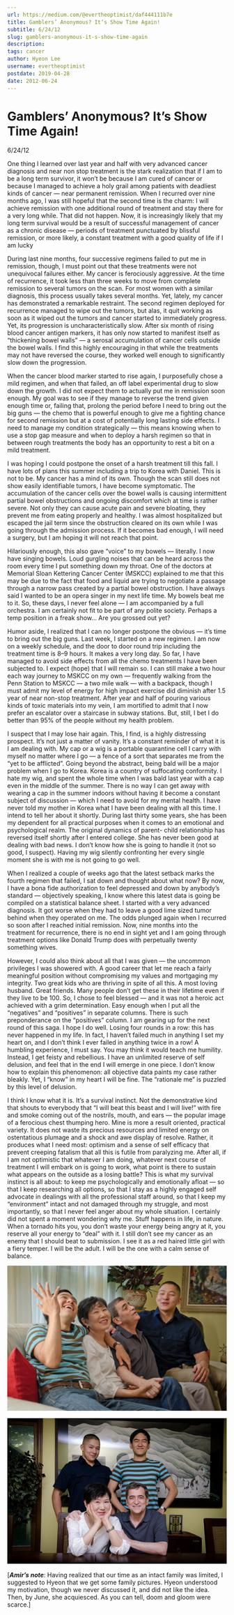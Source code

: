 ```yaml
---
url: https://medium.com/@evertheoptimist/daf444111b7e
title: Gamblers’ Anonymous? It’s Show Time Again!
subtitle: 6/24/12
slug: gamblers-anonymous-it-s-show-time-again
description: 
tags: cancer
author: Hyeon Lee
username: evertheoptimist
postdate: 2019-04-28
date: 2012-06-24
---
```


# Gamblers’ Anonymous? It’s Show Time Again!

6/24/12

One thing I learned over last year and half with very advanced cancer diagnosis and near non stop treatment is the stark realization that if I am to be a long term survivor, it won’t be because I am cured of cancer or because I managed to achieve a holy grail among patients with deadliest kinds of cancer — near permanent remission. When I recurred over nine months ago, I was still hopeful that the second time is the charm: I will achieve remission with one additional round of treatment and stay there for a very long while. That did not happen. Now, it is increasingly likely that my long term survival would be a result of successful management of cancer as a chronic disease — periods of treatment punctuated by blissful remission, or more likely, a constant treatment with a good quality of life if I am lucky

During last nine months, four successive regimens failed to put me in remission, though, I must point out that these treatments were not unequivocal failures either. My cancer is ferociously aggressive. At the time of recurrence, it took less than three weeks to move from complete remission to several tumors on the scan. For most women with a similar diagnosis, this process usually takes several months. Yet, lately, my cancer has demonstrated a remarkable restraint. The second regimen deployed for recurrence managed to wipe out the tumors, but alas, it quit working as soon as it wiped out the tumors and cancer started to immediately progress. Yet, its progression is uncharacteristically slow. After six month of rising blood cancer antigen markers, it has only now started to manifest itself as “thickening bowel walls” — a serosal accumulation of cancer cells outside the bowel walls. I find this highly encouraging in that while the treatments may not have reversed the course, they worked well enough to significantly slow down the progression.

When the cancer blood marker started to rise again, I purposefully chose a mild regimen, and when that failed, an off label experimental drug to slow down the growth. I did not expect them to actually put me in remission soon enough. My goal was to see if they manage to reverse the trend given enough time or, failing that, prolong the period before I need to bring out the big guns — the chemo that is powerful enough to give me a fighting chance for second remission but at a cost of potentially long lasting side effects. I need to manage my condition strategically — this means knowing when to use a stop gap measure and when to deploy a harsh regimen so that in between rough treatments the body has an opportunity to rest a bit on a mild treatment.

I was hoping I could postpone the onset of a harsh treatment till this fall. I have lots of plans this summer including a trip to Korea with Daniel. This is not to be. My cancer has a mind of its own. Though the scan still does not show easily identifiable tumors, I have become symptomatic. The accumulation of the cancer cells over the bowel walls is causing intermittent partial bowel obstructions and ongoing discomfort which at time is rather severe. Not only they can cause acute pain and severe bloating, they prevent me from eating properly and healthy. I was almost hospitalized but escaped the jail term since the obstruction cleared on its own while I was going through the admission process. If it becomes bad enough, I will need a surgery, but I am hoping it will not reach that point.

Hilariously enough, this also gave “voice” to my bowels — literally. I now have singing bowels. Loud gurgling noises that can be heard across the room every time I put something down my throat. One of the doctors at Memorial Sloan Kettering Cancer Center (MSKCC) explained to me that this may be due to the fact that food and liquid are trying to negotiate a passage through a narrow pass created by a partial bowel obstruction. I have always said I wanted to be an opera singer in my next life time. My bowels beat me to it. So, these days, I never feel alone — I am accompanied by a full orchestra. I am certainly not fit to be part of any polite society. Perhaps a temp position in a freak show… Are you grossed out yet?

Humor aside, I realized that I can no longer postpone the obvious — it’s time to bring out the big guns. Last week, I started on a new regimen. I am now on a weekly schedule, and the door to door round trip including the treatment time is 8–9 hours. It makes a very long day. So far, I have managed to avoid side effects from all the chemo treatments I have been subjected to. I expect (hope) that I will remain so. I can still make a two hour each way journey to MSKCC on my own — frequently walking from the Penn Station to MSKCC — a two mile walk — with a backpack, though I must admit my level of energy for high impact exercise did diminish after 1.5 year of near non-stop treatment. After year and half of pouring various kinds of toxic materials into my vein, I am mortified to admit that I now prefer an escalator over a staircase in subway stations. But, still, I bet I do better than 95% of the people without my health problem.

I suspect that I may lose hair again. This, I find, is a highly distressing prospect. It’s not just a matter of vanity. It’s a constant reminder of what it is I am dealing with. My cap or a wig is a portable quarantine cell I carry with myself no matter where I go — a fence of a sort that separates me from the “yet to be afflicted”. Going beyond the abstract, being bald will be a major problem when I go to Korea. Korea is a country of suffocating conformity. I hate my wig, and spent the whole time when I was bald last year with a cap even in the middle of the summer. There is no way I can get away with wearing a cap in the summer indoors without having it become a constant subject of discussion — which I need to avoid for my mental health. I have never told my mother in Korea what I have been dealing with all this time. I intend to tell her about it shortly. During last thirty some years, she has been my dependent for all practical purposes when it comes to an emotional and psychological realm. The original dynamics of parent- child relationship has reversed itself shortly after I entered college. She has never been good at dealing with bad news. I don’t know how she is going to handle it (not so good, I suspect). Having my wig silently confronting her every single moment she is with me is not going to go well.

When I realized a couple of weeks ago that the latest setback marks the fourth regimen that failed, I sat down and thought about what now? By now, I have a bona fide authorization to feel depressed and down by anybody’s standard — objectively speaking, I know where this latest data is going be compiled on a statistical balance sheet. I started with a very advanced diagnosis. It got worse when they had to leave a good lime sized tumor behind when they operated on me. The odds plunged again when I recurred so soon after I reached initial remission. Now, nine months into the treatment for recurrence, there is no end in sight yet and I am going through treatment options like Donald Trump does with perpetually twenty something wives.

However, I could also think about all that I was given — the uncommon privileges I was showered with. A good career that let me reach a fairly meaningful position without compromising my values and mortgaging my integrity. Two great kids who are thriving in spite of all this. A most loving husband. Great friends. Many people don’t get these in their lifetime even if they live to be 100. So, I chose to feel blessed — and it was not a heroic act achieved with a grim determination. Easy enough when I put all the “negatives” and “positives” in separate columns. There is such preponderance on the “positives” column. I am gearing up for the next round of this saga. I hope I do well. Losing four rounds in a row: this has never happened in my life. In fact, I haven’t failed much in anything I set my heart on, and I don’t think I ever failed in anything twice in a row! A humbling experience, I must say. You may think it would teach me humility. Instead, I get feisty and rebellious. I have an unlimited reserve of self delusion, and feel that in the end I will emerge in one piece. I don’t know how to explain this phenomenon: all objective data paints my case rather bleakly. Yet, I “know” in my heart I will be fine. The “rationale me” is puzzled by this level of delusion.

I think I know what it is. It’s a survival instinct. Not the demonstrative kind that shouts to everybody that “I will beat this beast and I will live!” with fire and smoke coming out of the nostrils, mouth, and ears — the popular image of a ferocious chest thumping hero. Mine is more a result oriented, practical variety. It does not waste its precious resources and limited energy on ostentatious plumage and a shock and awe display of resolve. Rather, it produces what I need most: optimism and a sense of self efficacy that prevent creeping fatalism that all this is futile from paralyzing me. After all, if I am not optimistic that whatever I am doing, whatever next course of treatment I will embark on is going to work, what point is there to sustain what appears on the outside as a losing battle? This is what my survival instinct is all about: to keep me psychologically and emotionally afloat — so that I keep researching all options, so that I stay as a highly engaged self advocate in dealings with all the professional staff around, so that I keep my “environment” intact and not damaged through my struggle, and most importantly, so that I never feel anger about my whole situation. I certainly did not spent a moment wondering why me. Stuff happens in life, in nature. When a tornado hits you, you don’t waste your energy being angry at it, you reserve all your energy to “deal” with it. I still don’t see my cancer as an enemy that I should beat to submission. I see it as a red haired little girl with a fiery temper. I will be the adult. I will be the one with a calm sense of balance.

![](./assets/1*y11KYJ8szWvROoGyypv_nQ.png)

![](./assets/1*6MdZRoeyHp1O7D3gqV5qyw.png)

[***Amir’s note***: Having realized that our time as an intact family was limited, I suggested to Hyeon that we get some family pictures. Hyeon understood my motivation, though we never discussed it, and did not like the idea. Then, by June, she acquiesced. As you can tell, doom and gloom were scarce.]


